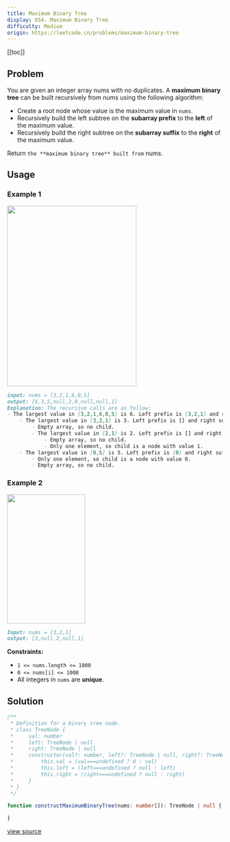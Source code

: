 ```yaml
---
title: Maximum Binary Tree
display: 654. Maximum Binary Tree
difficulty: Medium
origin: https://leetcode.cn/problems/maximum-binary-tree
---
```


[[toc]]

## Problem

You are given an integer array nums with no duplicates. A **maximum binary tree** can be built recursively from nums using the following algorithm:

- Create a root node whose value is the maximum value in <code>nums</code>.
- Recursively build the left subtree on the **subarray prefix** to the **left** of the maximum value.
- Recursively build the right subtree on the **subarray suffix** to the **right** of the maximum value.

Return `the **maximum binary tree** built from` nums.

## Usage

### Example 1

<img alt="" src="https://assets.leetcode.com/uploads/2020/12/24/tree1.jpg" style="width: 302px; height: 421px;" />

```markdown
input: nums = [3,2,1,6,0,5]
output: [6,3,5,null,2,0,null,null,1]
Explanation: The recursive calls are as follow:
- The largest value in [3,2,1,6,0,5] is 6. Left prefix is [3,2,1] and right suffix is [0,5].
    - The largest value in [3,2,1] is 3. Left prefix is [] and right suffix is [2,1].
        - Empty array, so no child.
        - The largest value in [2,1] is 2. Left prefix is [] and right suffix is [1].
            - Empty array, so no child.
            - Only one element, so child is a node with value 1.
    - The largest value in [0,5] is 5. Left prefix is [0] and right suffix is [].
        - Only one element, so child is a node with value 0.
        - Empty array, so no child.
```

### Example 2

<img alt="" src="https://assets.leetcode.com/uploads/2020/12/24/tree2.jpg" style="width: 182px; height: 301px;" />

```md
Input: nums = [3,2,1]
output: [3,null,2,null,1]
```

**Constraints:**

- <code>1 &lt;= nums.length &lt;= 1000</code>
- <code>0 &lt;= nums[i] &lt;= 1000</code>
- All integers in <code>nums</code> are **unique**.

## Solution

```ts
/**
 * Definition for a binary tree node.
 * class TreeNode {
 *     val: number
 *     left: TreeNode | null
 *     right: TreeNode | null
 *     constructor(val?: number, left?: TreeNode | null, right?: TreeNode | null) {
 *         this.val = (val===undefined ? 0 : val)
 *         this.left = (left===undefined ? null : left)
 *         this.right = (right===undefined ? null : right)
 *     }
 * }
 */

function constructMaximumBinaryTree(nums: number[]): TreeNode | null {

}
```

[view source](https://leetcode.cn/problems/maximum-binary-tree)
